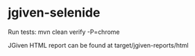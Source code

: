 # jgiven-selenide

Run tests: mvn clean verify -P=chrome

JGiven HTML report can be found at target/jgiven-reports/html
